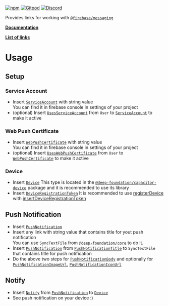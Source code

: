 [![npm](https://img.shields.io/npm/v/@deep-foundation/firebase-push-notification.svg)](https://www.npmjs.com/package/@deep-foundation/firebase-push-notification) 
[![Gitpod](https://img.shields.io/badge/Gitpod-ready--to--code-blue?logo=gitpod)](https://gitpod.io/#https://github.com/deep-foundation/firebase-push-notification) 
[![Discord](https://badgen.net/badge/icon/discord?icon=discord&label&color=purple)](https://discord.gg/deep-foundation)

Provides links for working with [`@firebase/messaging`](https://www.npmjs.com/package/@firebase/messaging)

[**Documentation**](https://deep-foundation.github.io/firebase-push-notification/)

[**List of links**](https://deep-foundation.github.io/firebase-push-notification/enums/LinkName.html)

<!-- # Overview
- PushNotification
- PushNotificationTitle
- PushNotificationBody
- PushNotificationImageUrl
- PushNotificationIconUrl
- Notify
- NotifyInsertHandler -->

# Usage
## Setup
### Service Account

- Insert [`ServiceAccount`] with string value  
You can find it in firebase console in settings of your project
- (optional) Insert [`UsesServiceAccount`] from `User` to [`ServiceAccount`] to make it active 
### Web Push Certificate

- Insert [`WebPushCertificate`] with string value  
You can find it in firebase console in settings of your project
- (optional) Insert [`UsesWebPushCertificate`] from `User` to [`WebPushCertificate`] to make it active 
### Device
- Insert [`Device`] 
This type is located in the [`@deep-foundation/capacitor-device`](https://www.npmjs.com/package/@deep-foundation/capacitor-device) package and it is recommended to use its library
- Insert [`DeviceRegistrationToken`]
It is recommended to use [registerDevice](https://deep-foundation.github.io/firebase-push-notification/functions/registerDevice.html) with [insertDeviceRegistrationToken](https://deep-foundation.github.io/firebase-push-notification/functions/insertDeviceRegistrationToken.html)
## Push Notification
- Insert [`PushNotification`]
- Insert any link with string value that contains title for yout push notification  
You can use `SyncTextFile` from [`@deep-foundation/core`](https://www.npmjs.com/package/@deep-foundation/core) to do it.
- Insert [`PushNotification`] from [`PushNotificationTitle`] to `SyncTextFile` that contains title for push notification  
- Do the above two steps for [`PushNotificationBody`] and optionally for [`PushNotificationImageUrl`], [`PushNotificationIconUrl`]  
## Notify
- Insert [`Notify`] from [`PushNotification`] to [`Device`]  
- See push notification on your device :)

[`ServiceAccount`]: https://deep-foundation.github.io/firebase-push-notification/enums/LinkName.html#ServiceAccount
[`UsesServiceAccount`]: https://deep-foundation.github.io/firebase-push-notification/enums/LinkName.html#UsesServiceAccount
[`WebPushCertificate`]: https://deep-foundation.github.io/firebase-push-notification/enums/LinkName.html#WebPushCertificate
[`UsesWebPushCertificate`]: https://deep-foundation.github.io/firebase-push-notification/enums/LinkName.html#UsesWebPushCertificate
[`Device`]: https://deep-foundation.github.io/capacitor-device/enums/CapacitorDeviceContains.html#Device
[`DeviceRegistrationToken`]: https://deep-foundation.github.io/firebase-push-notification/enums/LinkName.html#DeviceRegistrationToken
[`PushNotification`]: https://deep-foundation.github.io/firebase-push-notification/enums/LinkName.html#PushNotification
[`PushNotificationTitle`]: https://deep-foundation.github.io/firebase-push-notification/enums/LinkName.html#PushNotificationTitle
[`PushNotificationBody`]: https://deep-foundation.github.io/firebase-push-notification/enums/LinkName.html#PushNotificationBody
[`PushNotificationImageUrl`]: https://deep-foundation.github.io/firebase-push-notification/enums/LinkName.html#PushNotificationImageUrl
[`PushNotificationIconUrl`]: https://deep-foundation.github.io/firebase-push-notification/enums/LinkName.html#PushNotificationIconUrl
[`Notify`]: https://deep-foundation.github.io/firebase-push-notification/enums/LinkName.html#Notify
